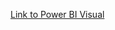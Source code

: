 [Link to Power BI Visual](https://app.powerbi.com/groups/me/reports/8abbf7b7-6b07-4e4c-96bc-1cb09e76c16d?ctid=898ed902-fca6-4a0e-9f69-cc03f1ac6556&pbi_source=linkShare)

